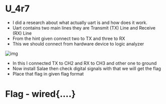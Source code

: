 # U_4r7

- I did a research about what actually uart is and how does it work.
- Uart contains two main lines they are Transmit (TX) Line and Receive (RX) Line
- From the hint given connect two to TX and three to RX
- This we should connect from hardware device to logic analyzer

 ![img](https://github.com/Sreehithavarma23/wired-ctf/blob/main/screenshots/Screenshot%20from%202023-08-29%2017-43-52.png)
 

- In this I connected TX to CH2 and RX to CH3 and other one to ground
- Now install Salae then check digital signals with that we will get the flag
- Place that flag in given flag format

# Flag - wired{....}
